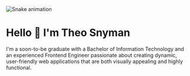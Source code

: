 <img src="https://raw.githubusercontent.com/builtbytheo/builtbytheo/output/snake.svg" alt="Snake animation" />

<h1 align="left">Hello 👋 I'm Theo Snyman</h1>

<p align="left">I'm a soon-to-be graduate with a Bachelor of Information Technology and an experienced Frontend Engineer passionate about creating dynamic, user-friendly web applications that are both visually appealing and highly functional.</p>

